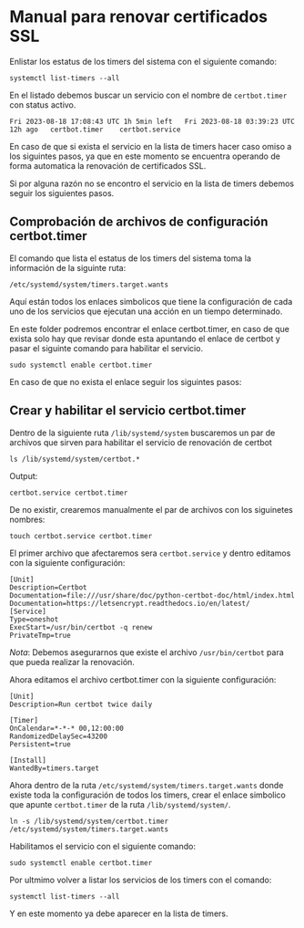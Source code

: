 # Manual para renovar certificados SSL

Enlistar los estatus de los timers del sistema con el siguiente comando:

````systemctl list-timers --all````

En el listado debemos buscar un servicio con el nombre de ```certbot.timer``` con status activo.

```Fri 2023-08-18 17:08:43 UTC 1h 5min left   Fri 2023-08-18 03:39:23 UTC 12h ago   certbot.timer    certbot.service```

En caso de que si exista el servicio en la lista de timers hacer caso omiso a los siguintes pasos, ya que en este momento se encuentra operando de forma automatica la renovación de certificados SSL.

Si por alguna razón no se encontro el servicio en la lista de timers debemos seguir los siguientes pasos. 

## Comprobación de archivos de configuración certbot.timer

El comando que lista el estatus de los timers del sistema toma la información de la siguinte ruta:

```
/etc/systemd/system/timers.target.wants
```
Aquí están todos los enlaces simbolicos que tiene la configuración de cada uno de los servicios que ejecutan una acción en un tiempo determinado.

En este folder podremos encontrar el enlace certbot.timer, en caso de que exista solo hay que revisar donde esta apuntando el enlace de certbot y pasar el siguinte comando para habilitar el servicio.

```sudo systemctl enable certbot.timer```

En caso de que no exista el enlace seguir los siguintes pasos:

## Crear y habilitar el servicio certbot.timer

Dentro de la siguiente ruta ```/lib/systemd/system```  buscaremos un par de archivos que sirven para habilitar el servicio de renovación de certbot

```ls /lib/systemd/system/certbot.*```

Output:

```certbot.service certbot.timer```


De no existir, crearemos manualmente el par de archivos con los siguinetes nombres:

```touch certbot.service certbot.timer```

El primer archivo que afectaremos sera ```certbot.service```  y dentro editamos con la siguiente configuración:

```
[Unit]
Description=Certbot
Documentation=file:///usr/share/doc/python-certbot-doc/html/index.html
Documentation=https://letsencrypt.readthedocs.io/en/latest/
[Service]
Type=oneshot
ExecStart=/usr/bin/certbot -q renew
PrivateTmp=true
```

*Nota*: Debemos asegurarnos que existe el archivo ```/usr/bin/certbot``` para que pueda realizar la renovación.

Ahora editamos el archivo certbot.timer con la siguiente configuración:

```
[Unit]
Description=Run certbot twice daily

[Timer]
OnCalendar=*-*-* 00,12:00:00
RandomizedDelaySec=43200
Persistent=true

[Install]
WantedBy=timers.target
```

Ahora dentro de la ruta ```/etc/systemd/system/timers.target.wants``` donde existe toda la configuración de todos los timers, crear el enlace simbolico que apunte ```certbot.timer``` de la ruta ```/lib/systemd/system/```.

```
ln -s /lib/systemd/system/certbot.timer /etc/systemd/system/timers.target.wants
```

Habilitamos el servicio con el siguiente comando:

```sudo systemctl enable certbot.timer```

Por ultmimo volver a listar los servicios de los timers con el comando:

````systemctl list-timers --all````

Y en este momento ya debe aparecer en la lista de timers.
